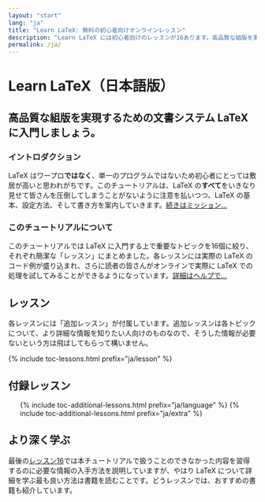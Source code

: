 ```yaml
---
layout: "start"
lang: "ja"
title: "Learn LaTeX: 無料の初心者向けオンラインレッスン"
description: "Learn LaTeX には初心者向けのレッスンが16あります。高品質な組版を実現するための文書システム LaTeX に入門しましょう。"
permalink: /ja/
---
```


# Learn LaTeX（日本語版）

<h2 class="heading__introduction">高品質な組版を実現するための文書システム LaTeX に入門しましょう。</h2>

<div class="text-columns">
  <section>
    <h3  class="text-columns__heading">イントロダクション</h3>
      <p>LaTeX はワープロ<strong>ではなく</strong>、単一のプログラムではないため初心者にとっては敷居が高いと思われがちです。このチュートリアルは、LaTeX の<strong>すべて</strong>をいきなり見せて皆さんを圧倒してしまうことがないように注意を払いつつ、LaTeX の基本、設定方法、そして書き方を案内していきます。<a href="./mission">続きはミッション&hellip;</a></p>
  </section>
  <section>
    <h3 class="text-columns__heading">このチュートリアルについて</h3>
      <p>このチュートリアルでは LaTeX に入門する上で重要なトピックを16個に絞り、それぞれ簡潔な「レッスン」にまとめました。各レッスンには実際の LaTeX のコード例が盛り込まれ、さらに読者の皆さんがオンラインで実際に LaTeX での処理を試してみることができるようになっています。<a href="./help#examples">詳細はヘルプで&hellip;</a></p>
  </section>
</div>

<h2 class="heading__toc" id="toc">レッスン</h2>

<p class="paragraph__toc">各レッスンには「追加レッスン」が付属しています。追加レッスンは各トピックについて、より詳細な情報を知りたい人向けのものなので、そうした情報が必要ないという方は飛ばしてもらって構いません。</p>

{% include toc-lessons.html prefix="ja/lesson" %}

<h2 class="heading__toc">付録レッスン</h2>
<ul class="lessons-toc">
  {% include toc-additional-lessons.html prefix="ja/language" %}
  {% include toc-additional-lessons.html prefix="ja/extra" %}
</ul>

## より深く学ぶ

最後の[レッスン16](./lesson-16)では本チュートリアルで扱うことのできなかった内容を習得するのに必要な情報の入手方法を説明していますが、やはり LaTeX について詳細を学ぶ最も良い方法は書籍を読むことです。どうレッスンでは、おすすめの書籍も紹介しています。
